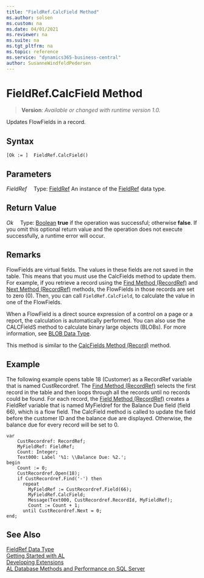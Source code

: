 ```yaml
---
title: "FieldRef.CalcField Method"
ms.author: solsen
ms.custom: na
ms.date: 04/01/2021
ms.reviewer: na
ms.suite: na
ms.tgt_pltfrm: na
ms.topic: reference
ms.service: "dynamics365-business-central"
author: SusanneWindfeldPedersen
---
```

[//]: # (START>DO_NOT_EDIT)
[//]: # (IMPORTANT:Do not edit any of the content between here and the END>DO_NOT_EDIT.)
[//]: # (Any modifications should be made in the .xml files in the ModernDev repo.)
# FieldRef.CalcField Method
> **Version**: _Available or changed with runtime version 1.0._

Updates FlowFields in a record.


## Syntax
```
[Ok := ]  FieldRef.CalcField()
```

## Parameters
*FieldRef*
&emsp;Type: [FieldRef](fieldref-data-type.md)
An instance of the [FieldRef](fieldref-data-type.md) data type.

## Return Value
*Ok*
&emsp;Type: [Boolean](../boolean/boolean-data-type.md)
**true** if the operation was successful; otherwise **false**.   If you omit this optional return value and the operation does not execute successfully, a runtime error will occur.  


[//]: # (IMPORTANT: END>DO_NOT_EDIT)

## Remarks

FlowFields are virtual fields. The values in these fields are not saved in the table. This means that you must use the CalcFields method to update them. For example, if you retrieve a record using the [Find Method \(RecordRef\)](../../methods-auto/recordref/recordref-find-method.md) and [Next Method \(RecordRef\)](../../methods-auto/recordref/recordref-next-method.md) methods, the FlowFields in those records are set to zero \(0\). Then, you can call `FieldRef.CalcField`, to calculate the value in one of the FlowFields.  

When a FlowField is a direct source expression of a control on a page or a report, the calculation is automatically performed.  You can also use the CALCFieldS method to calculate binary large objects \(BLOBs\). For more information, see [BLOB Data Type](../library.md).  

This method is similar to the [CalcFields Method \(Record\)](../../methods-auto/record/record-calcfields-method.md) method.  

## Example

The following example opens table 18 \(Customer\) as a RecordRef variable that is named CustRecordref. The [Find Method \(RecordRef\)](../../methods-auto/recordref/recordref-find-method.md) selects the first record in the table and then loops through all the records until no records could be found. For each record, the [Field Method \(RecordRef\)](../../methods-auto/recordref/recordref-field-method.md) creates a FieldRef variable that is named MyFieldref for the Balance Due field \(field 66\), which is a flow field. The CalcField method is called to update the field before the customer ID and the balance due are displayed. Otherwise, the balance due for every record will be set to 0. 
 
```al
var
    CustRecordref: RecordRef;
    MyFieldRef: FieldRef;
    Count: Integer;
    Text000: Label '%1: \\Balance Due: %2.';
begin
    Count := 0;  
    CustRecordref.Open(18);  
    if CustRecordref.Find('-') then  
      repeat  
        MyFieldRef := CustRecordref.Field(66);  
        MyFieldRef.CalcField;  
        Message(Text000, CustRecordref.RecordId, MyFieldRef);  
        Count := Count + 1;  
      until CustRecordref.Next = 0;  
end;
```  

## See Also
[FieldRef Data Type](fieldref-data-type.md)  
[Getting Started with AL](../../devenv-get-started.md)  
[Developing Extensions](../../devenv-dev-overview.md)  
[AL Database Methods and Performance on SQL Server](../../../administration/optimize-sql-al-Database-methods-and-performance-on-server.md)